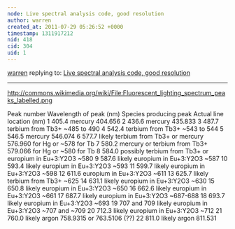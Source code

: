 ```yaml
---
node: Live spectral analysis code, good resolution
author: warren
created_at: 2011-07-29 05:26:52 +0000
timestamp: 1311917212
nid: 418
cid: 304
uid: 1
---
```




[warren](../profile/warren) replying to: [Live spectral analysis code, good resolution](../notes/warren/7-28-2011/live-spectral-analysis-code-good-resolution)

----
http://commons.wikimedia.org/wiki/File:Fluorescent_lighting_spectrum_peaks_labelled.png



Peak number	Wavelength of peak (nm)	Species producing peak	Actual line location (nm)
1	405.4	mercury	404.656
2	436.6	mercury	435.833
3	487.7	terbium from Tb3+	~485 to 490
4	542.4	terbium from Tb3+	~543 to 544
5	546.5	mercury	546.074
6	577.7	likely terbium from Tb3+ or mercury	576.960 for Hg or ~578 for Tb
7	580.2	mercury or terbium from Tb3+	579.066 for Hg or ~580 for Tb
8	584.0	possibly terbium from Tb3+ or europium in Eu+3:Y2O3	~580
9	587.6	likely europium in Eu+3:Y2O3	~587
10	593.4	likely europium in Eu+3:Y2O3	~593
11	599.7	likely europium in Eu+3:Y2O3	~598
12	611.6	europium in Eu+3:Y2O3	~611
13	625.7	likely terbium from Tb3+	~625
14	631.1	likely europium in Eu+3:Y2O3	~630
15	650.8	likely europium in Eu+3:Y2O3	~650
16	662.6	likely europium in Eu+3:Y2O3	~661
17	687.7	likely europium in Eu+3:Y2O3	~687-688
18	693.7	likely europium in Eu+3:Y2O3	~693
19	707 and 709	likely europium in Eu+3:Y2O3	~707 and ~709
20	712.3	likely europium in Eu+3:Y2O3	~712
21	760.0	likely argon	758.9315 or 763.5106 (??)
22	811.0	likely argon	811.531
